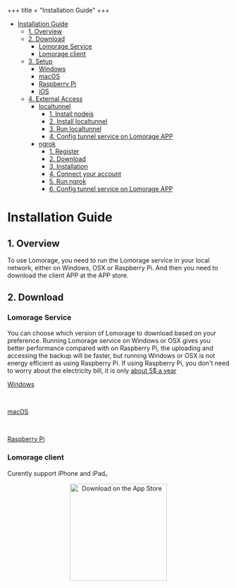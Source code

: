 +++
title = "Installation Guide"
+++

   * [Installation Guide](#installation-guide)
      * [1. Overview](#1-overview)
      * [2. Download](#2-download)
         * [Lomorage Service](#lomorage-service)
         * [Lomorage client](#lomorage-client)
      * [3. Setup](#3-setup)
         * [Windows](#windows)
         * [macOS](#macos)
         * [Raspberry Pi](#raspberry-pi)
         * [iOS](#ios)
      * [4. External Access](#4-external-access)
         * [localtunnel](#localtunnel)
            * [1. Install nodejs](#1-install-nodejs)
            * [2. Install localtunnel](#2-install-localtunnel)
            * [3. Run localtunnel](#3-run-localtunnel)
            * [4. Config tunnel service on Lomorage APP](#4-config-tunnel-service-on-lomorage-app)
         * [ngrok](#ngrok)
            * [1. Register](#1-register)
            * [2. Download](#2-download-1)
            * [3. Installation](#3-installation)
            * [4. Connect your account](#4-connect-your-account)
            * [5. Run ngrok](#5-run-ngrok)
            * [6. Config tunnel service on Lomorage APP](#6-config-tunnel-service-on-lomorage-app)

# Installation Guide

## 1. Overview

To use Lomorage, you need to run the Lomorage service in your local network, either on Windows, OSX or Raspberry Pi. And then you need to download the client APP at the APP store.

## 2. Download

### Lomorage Service

You can choose which version of Lomorage to download based on your preference. Running Lomorage service on Windows or OSX gives you better performance compared with on Raspberry Pi, the uploading and accessing the backup will be faster, but running Windows or OSX is not energy efficient as using Raspberry Pi. If using Raspberry Pi, you don't need to worry about the electricity bill, it is only [about 5$ a year](https://raspberrypi.stackexchange.com/questions/5033/how-much-energy-does-the-raspberry-pi-consume-in-a-day)

<p align="center">

<a href="https://github.com/lomorage/LomoAgentWin/releases/download/2019_09_19.21_24_06.0.b5e1243/lomoagent.msi" title="Install Lomorage for Windows" class="badge windows">Windows</a>

 &nbsp;
 
<a href="https://github.com/lomorage/LomoAgentOSX/releases/download/2019_09_11.23_30_31.0.bb65c8a/LomoAgent.dmg" title="Install Lomorage for macOS" class="badge">macOS</a>

 &nbsp;
 
<a href="https://github.com/lomorage/pi-gen/releases/download/2019_09_26.21_07_53.0.0cbe0a8/image_2019-09-26-lomorage-lite.zip" title="Install Lomorage for Raspberry Pi" class="badge raspberrypi">Raspberry Pi</a>
</p>

### Lomorage client

Curently support iPhone and iPad。

<p align="center">
<a href="https://apps.apple.com/us/app/lomorage/id1451516091"><img alt="Download on the App Store" src="/img/installation/app-store-ios.svg" width="220"></a>
<!--
 &nbsp;
 
<a href=""><img alt="Get it on Google Play" src="/img/installation/app-store-google.svg" width="220"></a>
-->
</p>

## 3. Setup

The first step is to set up the Lomorage service.

### Windows

<span>1.</span> double click "lomoagent.msi" to start installation。If Windows Defender shows "lomoagent.msi" as unknown application, please follow the steps below to allow it to run。

<div align="center">
<p class="screenshoot">
  <img width="50%" src="/img/installation/windows-defender-1.png">
  <img width="50%" src="/img/installation/windows-defender-2.png">
</p>
</div>

<span>2.</span> Follow the wizzard to finish the installation, in the End-User License Agreement, please checked the box as below。

<div align="center">
<p class="screenshoot">
  <img width="50%" src="/img/installation/windows-install-1.png">
  <img width="50%" src="/img/installation/windows-install-2.png">
  <img width="50%" src="/img/installation/windows-install-3.png">
</p>
</div>

<span>3.</span> Now you should see the lomoagent icon on your desktop, you can double click to start the lomoagent. If you meet below dialog popuped up by the Windows os, please select "Private networks ..." one and click the Allow access.

<div align="center">
<p class="screenshoot">
  <img width="50%" src="/img/installation/windows-firewall.png">
</p>
</div>

<span>4.</span> You will see below picture while you start the lomoagent, **You need to config the "Data directory" before using it**，"Data directory" is used to save the photos and videos uploading from your phone。

<div align="center">
<p class="screenshoot">
  <img width="50%" src="/img/installation/windows-lomo-agent.png">
</p>
</div>

### macOS

<span>1.</span> Double click "LomoAgent.dmg" to start installation, and follow the steps below to finish the installation。

<div align="center">
<p class="screenshoot">
  <img width="50%" src="/img/installation/osx-install-1.png">
  <img width="50%" src="/img/installation/osx-install-2.png">
  <img width="50%" src="/img/installation/osx-install-3.png">
</p>
</div>

<span>2.</span> Run LomoAgent Application，please allow network access for LomoAgent if firewall is triggered。

<span>3.</span> After launch the Lomorage application，**You need to set the "Home directory" before using Lomorage**，"Home directory" is used to save the photos and videos uploading from your phone。You can also set up a backup directory which served as redundancy backup.

<div align="center">
<p class="screenshoot">
  <img width="50%" src="/img/installation/osx-lomo-agent.png">
</p>
</div>

### Raspberry Pi

To run on Raspberry Pi, you need to order a [Raspberry Pi](https://www.raspberrypi.org/), we have tested the image the following models:

- [Raspberry Pi 4 Model B](https://www.raspberrypi.org/products/raspberry-pi-4-model-b/)
- [Raspberry Pi 3 Model B+](https://www.raspberrypi.org/products/raspberry-pi-3-model-b-plus/)
- [Raspberry Pi Zero W](https://www.raspberrypi.org/products/raspberry-pi-zero-w/)
- [Raspberry Pi 2 Model B](https://www.raspberrypi.org/products/raspberry-pi-2-model-b/)

If you don't have one yet, we would recommend the newer version, which gives better performance, and we will support Raspberry Pi 4 soon. The minimum set you need includes:

- Raspberry Pi board
- Power supply
- 16GB MicroSD card

A [Raspberry Pi 3 B+ (PLUS) Starter Kit](https://www.pishop.us/product/raspberry-pi-3-b-plus-starter-kit/) is good enough for the setup.

After you download the customized [OS image](https://github.com/lomorage/pi-gen/releases/download/2019_09_26.21_07_53.0.0cbe0a8/image_2019-09-26-lomorage-lite.zip), you can install the image to MicroSD card using [balenaEtcher](https://www.balena.io/etcher/), which is available on both Windows and macOS.

After you insert the MicroSD to your desktop or laptop, just select the image you download, choose the MicroSD drive, and click "Flash", it will be done in a few minutes.

<p align="center">
  <img width="50%" src="/img/installation/balenaEtcher.png">
</p>

After flushing the image, insert the microSD into Raspberry Pi board, connect USB hard drive with Raspberry Pi, plug in a network cable, plug in the power supply, turn on the power and wait a few minutes for system boot.

We strongely suggest use cable to provide better performance, but if you prefer to use WiFi, you can login Raspberry Pi and use the command `wifi_switch client [wifi-ssid] [wifi-password]`, replace "[wifi-ssid]" and "[wifi-password]" with those of your wifi network.

*The login username is "pi" and password is "raspberry"*

### iOS

You can install the application on either iPad or iPhone, the minimum iOS version required in 10.3. Since it's currently in beta testing using testflight, user needs to download [testflight](https://apps.apple.com/us/app/testflight/id899247664) first, and then install Lomorage in testflight. Drop us an email to [request](mailto:support@lomorage.com) testflight access.

After launching Lomorage, it should be able to discover the Lomorage service running in the same network. If you have multiple Lomorage service instances running, those will be listed and you can choose one to use. If Lomorage service can't be discovered automatically, you can discover the service via QRCode Scanning when using Windows or MacOS LomoAgent (open settings in LomoAgent to show the QRCode), or you can input the IP address and port manually.

Then you can create user, choose the place you want to store your photos on the Lomorage service, after login, it will take a few minutes to import all your photos on phone, and then you can drop down to start uploading the photos to the place you choose to store your backup, if the photo uploads successfully, there will be a green check on the bottom right. The remote tab will show you those photos stored remotely but not exists locally, so if you delete your local photo that already backup successfully, it will show up in the remote tab view.

<div align="center">
<p class="screenshoot">
  <img width="30%" src="/img/installation/ios-mdns-discover.png">
  <img width="30%" src="/img/installation/ios-createuser.png">
  <img width="30%" src="/img/installation/ios-uploading.png">
  <img width="30%" src="/img/installation/ios-backup.png">
  <img width="30%" src="/img/installation/ios-settings.png">
  <img width="30%" src="/img/installation/ios-share.png">
</p>
</div>

## 4. External Access

Currently, external access need some manual setup and some technical background, we will make the process more user-friendly later.

There are a few tunnel services available for free use, most tunnel services require a client application running on your device, and set up a connection to the service running by the service provider, and it will give a subdomain name for you to use, if you access the URL with that subdomain, the tunnel service will forward the traffic/request to the client application.

You can use [localtunnel](https://localtunnel.me) or [ngrok](https://ngrok.com), both are free tunnel services. localtunnel doesn't require registration, and it can customize the subdomain, so it's pre-installed in Lomorage Raspberry Pi image, while ngrok need register before use, and need pay to customize subdomain, but it's more stable and zero dependencies.

*If you are using Lomorage Raspberry Pi image, the login username is "pi" and password is "raspberry"*

### localtunnel

If you are using Windows or macOS, you need to install [nodejs](https://nodejs.org/) first and then install localtunnel. If you are using Lomorage Raspberry Pi image, then you can run command `sudo localtunnel_install.sh` to install localtunnel, and you can skip step 1 an step2.

#### 1. Install nodejs

Download and install the [binaries]((https://nodejs.org/en/download/)) in your platform.

#### 2. Install localtunnel

Open the terminal and type

```
npm install -g localtunnel
```

#### 3. Run localtunnel

Assuming the preferred subdomain name is "allice" (you can choose your own subdomain), then open the terminal and type:

```
lt -s allice -p 8000 --print-requests
```

"-s" specify the subdomain to use, "-p" specify the port forward to, Lomorage service is using "8000" by default, and "--print-requests" will output coming requests.

And if you see the output without any error message, and print out something like:

```
your url is: https://allice.localtunnel.me
```

Then you can start open that URL in your browser, and if you see requests log printing in localtunnel output, then the tunnel is set up successfully.

```
Sat Aug 31 2019 11:38:00 GMT-0700 (PDT) GET /
```

<script id="asciicast-265358" src="https://asciinema.org/a/265358.js" async></script>

#### 4. Config tunnel service on Lomorage APP

Open Lomorage APP on the phone, and in the settings tab, fill the tunnel service host and port, the host is like "allice.localtunnel.me", and the port is "443".

### ngrok

#### 1. Register

Sign up a ngrok account [here](https://dashboard.ngrok.com/signup), after that, it will show up a "Setup & Installation" page.

#### 2. Download

ngrok is just one binary, you can download the version on your platform.

If you are on Raspberry Pi, you can copy the link of Linux(ARM) on the "Setup & Installation" page, which is "https://bin.equinox.io/c/4VmDzA7iaHb/ngrok-stable-linux-arm.zip" for now, and download it via "wget".

```
wget https://bin.equinox.io/c/4VmDzA7iaHb/ngrok-stable-linux-arm.zip
```

#### 3. Installation

unzip and get the binary. You can double click on Windows or macOS to unzip it.

If you are using Raspberry Pi, use "unzip" command:

```
unzip ngrok-stable-linux-arm.zip
```

#### 4. Connect your account

On the "Setup & Installation" page step 3, it shows the “authtoken”, you need open **terminal** to run ngrok to add the authtoken to the config file.

```
./ngrok authtoken [your-authtoken-show-in-step-3]
```

#### 5. Run ngrok

Lomorage service is using "8000" by default, and ngrok can't customize subdomain with free account. After runnig successfully, it will show the tunnel url, the subdomain is a random string which might change in next run.

```
./ngrok http 8000
```

#### 6. Config tunnel service on Lomorage APP

Open Lomorage APP on the phone, and in the settings tab, fill the tunnel service host and port, the host is like "2e30eea5.ngrok.io", and the port is "443".


<script id="asciicast-265359" src="https://asciinema.org/a/265359.js" async></script>

<br/><br/><br/><br/><br/><br/><br/><br/><br/>
<div>Icons made by <a href="https://www.flaticon.com/authors/freepik" title="Freepik">Freepik</a> from <a href="https://www.flaticon.com/"             title="Flaticon">www.flaticon.com</a> is licensed by <a href="http://creativecommons.org/licenses/by/3.0/"             title="Creative Commons BY 3.0" target="_blank">CC 3.0 BY</a></div>

